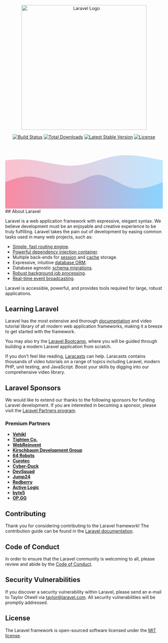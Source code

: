<p align="center"><a href="https://laravel.com" target="_blank"><img src="https://raw.githubusercontent.com/laravel/art/master/logo-lockup/5%20SVG/2%20CMYK/1%20Full%20Color/laravel-logolockup-cmyk-red.svg" width="400" alt="Laravel Logo"></a></p>

<p align="center">
<a href="https://github.com/laravel/framework/actions"><img src="https://github.com/laravel/framework/workflows/tests/badge.svg" alt="Build Status"></a>
<a href="https://packagist.org/packages/laravel/framework"><img src="https://img.shields.io/packagist/dt/laravel/framework" alt="Total Downloads"></a>
<a href="https://packagist.org/packages/laravel/framework"><img src="https://img.shields.io/packagist/v/laravel/framework" alt="Latest Stable Version"></a>
<a href="https://packagist.org/packages/laravel/framework"><img src="https://img.shields.io/packagist/l/laravel/framework" alt="License"></a>
</p>
<svg width="100%" height="100%" id="svg" viewBox="0 0 1440 590" xmlns="http://www.w3.org/2000/svg" class="transition duration-300 ease-in-out delay-150"><style>
          .path-0{
            animation:pathAnim-0 4s;
            animation-timing-function: linear;
            animation-iteration-count: infinite;
          }
          @keyframes pathAnim-0{
            0%{
              d: path("M 0,600 L 0,150 C 77.61722488038276,140.36363636363637 155.23444976076553,130.72727272727272 259,145 C 362.76555023923447,159.27272727272728 492.67942583732054,197.45454545454544 604,198 C 715.3205741626795,198.54545454545456 808.0478468899522,161.45454545454544 891,135 C 973.9521531100478,108.54545454545456 1047.129186602871,92.72727272727273 1137,97 C 1226.870813397129,101.27272727272727 1333.4354066985645,125.63636363636363 1440,150 L 1440,600 L 0,600 Z");
            }
            25%{
              d: path("M 0,600 L 0,150 C 83.17703349282297,162.73684210526315 166.35406698564594,175.4736842105263 273,189 C 379.64593301435406,202.5263157894737 509.7607655502393,216.8421052631579 615,211 C 720.2392344497607,205.1578947368421 800.602870813397,179.1578947368421 891,172 C 981.397129186603,164.8421052631579 1081.8277511961724,176.52631578947367 1175,176 C 1268.1722488038276,175.47368421052633 1354.0861244019138,162.73684210526318 1440,150 L 1440,600 L 0,600 Z");
            }
            50%{
              d: path("M 0,600 L 0,150 C 112.3732057416268,175.01435406698565 224.7464114832536,200.0287081339713 306,188 C 387.2535885167464,175.9712918660287 437.3875598086124,126.89952153110048 530,127 C 622.6124401913876,127.10047846889952 757.7033492822966,176.37320574162678 855,180 C 952.2966507177034,183.62679425837322 1011.799043062201,141.60765550239233 1103,129 C 1194.200956937799,116.39234449760765 1317.1004784688994,133.19617224880383 1440,150 L 1440,600 L 0,600 Z");
            }
            75%{
              d: path("M 0,600 L 0,150 C 94.47846889952152,165.35885167464116 188.95693779904303,180.71770334928232 290,174 C 391.04306220095697,167.28229665071768 498.6507177033493,138.48803827751198 601,118 C 703.3492822966507,97.51196172248804 800.44019138756,85.33014354066985 902,102 C 1003.55980861244,118.66985645933015 1109.5885167464114,164.1913875598086 1200,177 C 1290.4114832535886,189.8086124401914 1365.2057416267944,169.9043062200957 1440,150 L 1440,600 L 0,600 Z");
            }
            100%{
              d: path("M 0,600 L 0,150 C 77.61722488038276,140.36363636363637 155.23444976076553,130.72727272727272 259,145 C 362.76555023923447,159.27272727272728 492.67942583732054,197.45454545454544 604,198 C 715.3205741626795,198.54545454545456 808.0478468899522,161.45454545454544 891,135 C 973.9521531100478,108.54545454545456 1047.129186602871,92.72727272727273 1137,97 C 1226.870813397129,101.27272727272727 1333.4354066985645,125.63636363636363 1440,150 L 1440,600 L 0,600 Z");
            }
          }</style><defs><linearGradient id="gradient" x1="0%" y1="50%" x2="100%" y2="50%"><stop offset="5%" stop-color="#F78DA7"></stop><stop offset="95%" stop-color="#8ED1FC"></stop></linearGradient></defs><path d="M 0,600 L 0,150 C 77.61722488038276,140.36363636363637 155.23444976076553,130.72727272727272 259,145 C 362.76555023923447,159.27272727272728 492.67942583732054,197.45454545454544 604,198 C 715.3205741626795,198.54545454545456 808.0478468899522,161.45454545454544 891,135 C 973.9521531100478,108.54545454545456 1047.129186602871,92.72727272727273 1137,97 C 1226.870813397129,101.27272727272727 1333.4354066985645,125.63636363636363 1440,150 L 1440,600 L 0,600 Z" stroke="none" stroke-width="0" fill="url(#gradient)" fill-opacity="0.53" class="transition-all duration-300 ease-in-out delay-150 path-0"></path><style>
          .path-1{
            animation:pathAnim-1 4s;
            animation-timing-function: linear;
            animation-iteration-count: infinite;
          }
          @keyframes pathAnim-1{
            0%{
              d: path("M 0,600 L 0,350 C 81.24401913875596,312.47846889952154 162.48803827751192,274.95693779904303 263,291 C 363.5119617224881,307.04306220095697 483.2918660287082,376.65071770334936 583,370 C 682.7081339712918,363.34928229665064 762.3444976076554,280.4401913875598 854,283 C 945.6555023923446,285.5598086124402 1049.33014354067,373.58851674641147 1149,399 C 1248.66985645933,424.41148325358853 1344.334928229665,387.2057416267943 1440,350 L 1440,600 L 0,600 Z");
            }
            25%{
              d: path("M 0,600 L 0,350 C 77.48325358851676,385.8755980861244 154.96650717703352,421.7511961722488 258,410 C 361.0334928229665,398.2488038277512 489.6172248803829,338.8708133971292 607,302 C 724.3827751196171,265.1291866028708 830.5645933014354,250.76555023923447 913,282 C 995.4354066985646,313.23444976076553 1054.1244019138755,390.066985645933 1138,409 C 1221.8755980861245,427.933014354067 1330.9377990430621,388.96650717703346 1440,350 L 1440,600 L 0,600 Z");
            }
            50%{
              d: path("M 0,600 L 0,350 C 116.47846889952157,393.8755980861244 232.95693779904315,437.7511961722488 323,424 C 413.04306220095685,410.2488038277512 476.6507177033492,338.8708133971292 560,309 C 643.3492822966508,279.1291866028708 746.44019138756,290.7655502392344 857,314 C 967.55980861244,337.2344497607656 1085.5885167464112,372.066985645933 1184,380 C 1282.4114832535888,387.933014354067 1361.2057416267944,368.96650717703346 1440,350 L 1440,600 L 0,600 Z");
            }
            75%{
              d: path("M 0,600 L 0,350 C 85.10047846889952,320.8516746411483 170.20095693779905,291.70334928229664 273,292 C 375.79904306220095,292.29665071770336 496.2966507177034,322.0382775119617 594,350 C 691.7033492822966,377.9617224880383 766.6124401913875,404.14354066985646 849,415 C 931.3875598086125,425.85645933014354 1021.2535885167465,421.3875598086124 1121,408 C 1220.7464114832535,394.6124401913876 1330.3732057416269,372.3062200956938 1440,350 L 1440,600 L 0,600 Z");
            }
            100%{
              d: path("M 0,600 L 0,350 C 81.24401913875596,312.47846889952154 162.48803827751192,274.95693779904303 263,291 C 363.5119617224881,307.04306220095697 483.2918660287082,376.65071770334936 583,370 C 682.7081339712918,363.34928229665064 762.3444976076554,280.4401913875598 854,283 C 945.6555023923446,285.5598086124402 1049.33014354067,373.58851674641147 1149,399 C 1248.66985645933,424.41148325358853 1344.334928229665,387.2057416267943 1440,350 L 1440,600 L 0,600 Z");
            }
          }</style><defs><linearGradient id="gradient" x1="0%" y1="50%" x2="100%" y2="50%"><stop offset="5%" stop-color="#F78DA7"></stop><stop offset="95%" stop-color="#8ED1FC"></stop></linearGradient></defs><path d="M 0,600 L 0,350 C 81.24401913875596,312.47846889952154 162.48803827751192,274.95693779904303 263,291 C 363.5119617224881,307.04306220095697 483.2918660287082,376.65071770334936 583,370 C 682.7081339712918,363.34928229665064 762.3444976076554,280.4401913875598 854,283 C 945.6555023923446,285.5598086124402 1049.33014354067,373.58851674641147 1149,399 C 1248.66985645933,424.41148325358853 1344.334928229665,387.2057416267943 1440,350 L 1440,600 L 0,600 Z" stroke="none" stroke-width="0" fill="url(#gradient)" fill-opacity="1" class="transition-all duration-300 ease-in-out delay-150 path-1"></path></svg>
## About Laravel

Laravel is a web application framework with expressive, elegant syntax. We believe development must be an enjoyable and creative experience to be truly fulfilling. Laravel takes the pain out of development by easing common tasks used in many web projects, such as:

- [Simple, fast routing engine](https://laravel.com/docs/routing).
- [Powerful dependency injection container](https://laravel.com/docs/container).
- Multiple back-ends for [session](https://laravel.com/docs/session) and [cache](https://laravel.com/docs/cache) storage.
- Expressive, intuitive [database ORM](https://laravel.com/docs/eloquent).
- Database agnostic [schema migrations](https://laravel.com/docs/migrations).
- [Robust background job processing](https://laravel.com/docs/queues).
- [Real-time event broadcasting](https://laravel.com/docs/broadcasting).

Laravel is accessible, powerful, and provides tools required for large, robust applications.

## Learning Laravel

Laravel has the most extensive and thorough [documentation](https://laravel.com/docs) and video tutorial library of all modern web application frameworks, making it a breeze to get started with the framework.

You may also try the [Laravel Bootcamp](https://bootcamp.laravel.com), where you will be guided through building a modern Laravel application from scratch.

If you don't feel like reading, [Laracasts](https://laracasts.com) can help. Laracasts contains thousands of video tutorials on a range of topics including Laravel, modern PHP, unit testing, and JavaScript. Boost your skills by digging into our comprehensive video library.

## Laravel Sponsors

We would like to extend our thanks to the following sponsors for funding Laravel development. If you are interested in becoming a sponsor, please visit the [Laravel Partners program](https://partners.laravel.com).

### Premium Partners

- **[Vehikl](https://vehikl.com/)**
- **[Tighten Co.](https://tighten.co)**
- **[WebReinvent](https://webreinvent.com/)**
- **[Kirschbaum Development Group](https://kirschbaumdevelopment.com)**
- **[64 Robots](https://64robots.com)**
- **[Curotec](https://www.curotec.com/services/technologies/laravel/)**
- **[Cyber-Duck](https://cyber-duck.co.uk)**
- **[DevSquad](https://devsquad.com/hire-laravel-developers)**
- **[Jump24](https://jump24.co.uk)**
- **[Redberry](https://redberry.international/laravel/)**
- **[Active Logic](https://activelogic.com)**
- **[byte5](https://byte5.de)**
- **[OP.GG](https://op.gg)**

## Contributing

Thank you for considering contributing to the Laravel framework! The contribution guide can be found in the [Laravel documentation](https://laravel.com/docs/contributions).

## Code of Conduct

In order to ensure that the Laravel community is welcoming to all, please review and abide by the [Code of Conduct](https://laravel.com/docs/contributions#code-of-conduct).

## Security Vulnerabilities

If you discover a security vulnerability within Laravel, please send an e-mail to Taylor Otwell via [taylor@laravel.com](mailto:taylor@laravel.com). All security vulnerabilities will be promptly addressed.

## License

The Laravel framework is open-sourced software licensed under the [MIT license](https://opensource.org/licenses/MIT).
